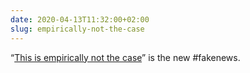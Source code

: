 ```yaml
---
date: 2020-04-13T11:32:00+02:00
slug: empirically-not-the-case
---
```

“[This is empirically not the case](https://twitter.com/trvrb/status/1249414291297464321)” is the new #fakenews.
